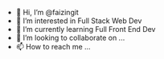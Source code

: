 - 👋 Hi, I’m @faizingit
- 👀 I’m interested in Full Stack Web Dev
- 🌱 I’m currently learning Full Front End Dev
- 💞️ I’m looking to collaborate on ...
- 📫 How to reach me ...

<!---
faizingit/faizingit is a ✨ special ✨ repository because its `README.md` (this file) appears on your GitHub profile.
You can click the Preview link to take a look at your changes.
--->
